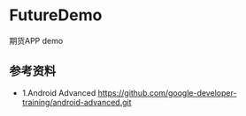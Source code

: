 # FutureDemo
期货APP demo


## 参考资料

* 1.Android Advanced
 https://github.com/google-developer-training/android-advanced.git